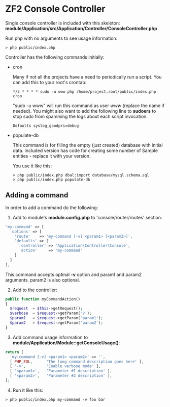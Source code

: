 ZF2 Console Controller
======================

Single console controller is included with this skeleton: **module/Application/src/Application/Controller/ConsoleController.php**

Run php with no arguments to see usage information:

```shell
> php public/index.php
```

Controller has the following commands initially:

* cron

  Many if not all the projects have a need to periodically run a script. You can add this to your root's crontab:

  ```cron
  */3 * * * * sudo -u www php /home/project.root/public/index.php cron
  ```

  "sudo -u www" will run this command as user *www* (replace the name if needed). You might also want to add the following line to **sudoers** to stop sudo from spamming the logs about each script invocation.

  ```
  Defaults syslog_goodpri=debug
  ```

* populate-db

  This command is for filling the empty (just created) database with initial data. Included version has code for creating some number of Sample entities - replace it with your version.

  You use it like this:

  ```shell
  > php public/index.php dbal:import database/mysql.schema.sql
  > php public/index.php populate-db
  ```

Adding a command
----------------
In order to add a command do the following:

1. Add to module's **module.config.php** to 'console/router/routes' section:

  ```php
  'my-command' => [
    'options' => [
      'route'    => 'my-command [-v] <param1> [<param2>]',
      'defaults' => [
        'controller' => 'Application\Controller\Console',
        'action'     => 'my-command'
      ]
    ]
  ],
  ```

  This command accepts optinal **-v** option and param1 and param2 arguments. param2 is also optional.

2. Add to the controller:

  ```php
  public function myCommandAction()
  {
    $request  = $this->getRequest();
    $verbose  = $request->getParam('v');
    $param1   = $request->getParam('param1');
    $param2   = $request->getParam('param2');
  }
  ```

3. Add command usage information to **module/Application/Module::getConsoleUsage()**:

  ```php
  return [
    'my-command [-v] <param1> <param2>' => '',
    [ PHP_EOL,      'The long command description goes here' ],
    [ '-v',         'Enable verbose mode' ],
    [ '<param1>',   'Parameter #1 description' ],
    [ '<param2>',   'Parameter #2 description' ],
  ];
  ```

4. Run it like this:

  ```shell
  > php public/index.php my-command -v foo bar
  ```
